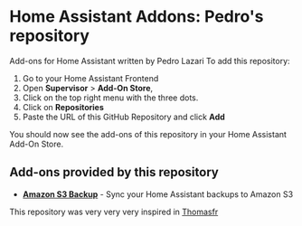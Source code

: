 # Home Assistant Addons: Pedro's repository

Add-ons for Home Assistant written by Pedro Lazari
To add this repository:
1. Go to your Home Assistant Frontend
2. Open **Supervisor** > **Add-On Store**,
3. Click on the top right menu with the three dots.
4. Click on **Repositories**
5. Paste the URL of this GitHub Repository and click **Add**

You should now see the add-ons of this repository in your Home Assistant Add-On Store.

## Add-ons provided by this repository

- **[Amazon S3 Backup](/amazon-s3-backup)** - Sync your Home Assistant backups to Amazon S3

This repository was very very very inspired in [Thomasfr](https://github.com/thomasfr/hass-addons/tree/main/amazon-s3-backup)